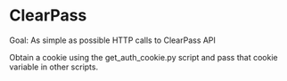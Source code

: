 # ClearPass

Goal: As simple as possible HTTP calls to ClearPass API

Obtain a cookie using the get_auth_cookie.py script and pass that cookie variable in other scripts.
